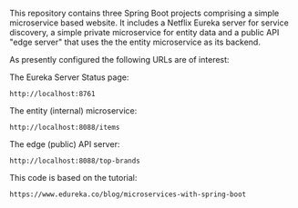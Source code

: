 This repository contains three Spring Boot projects comprising a simple
microservice based website.  It includes a Netflix Eureka server for service 
discovery, a simple private microservice for entity data and a public API 
"edge server" that uses the the entity microservice as its backend.
	
As presently configured the following URLs are of interest:

The Eureka Server Status page: 

	http://localhost:8761

The entity (internal) microservice:
 
	http://localhost:8088/items
	
The edge (public) API server:
	
	http://localhost:8088/top-brands
	

This code is based on the tutorial:  

	https://www.edureka.co/blog/microservices-with-spring-boot
	